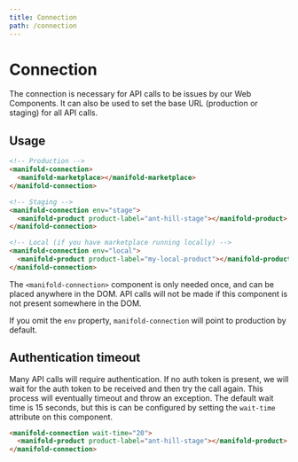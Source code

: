 ```yaml
---
title: Connection
path: /connection
---
```


# Connection

The connection is necessary for API calls to be issues by our Web Components. It can also be used to
set the base URL (production or staging) for all API calls.

## Usage

```html
<!-- Production -->
<manifold-connection>
  <manifold-marketplace></manifold-marketplace>
</manifold-connection>

<!-- Staging -->
<manifold-connection env="stage">
  <manifold-product product-label="ant-hill-stage"></manifold-product>
</manifold-connection>

<!-- Local (if you have marketplace running locally) -->
<manifold-connection env="local">
  <manifold-product product-label="my-local-product"></manifold-product>
</manifold-connection>
```

The `<manifold-connection>` component is only needed once, and can be placed anywhere in the DOM.
API calls will not be made if this component is not present somewhere in the DOM.

If you omit the `env` property, `manifold-connection` will point to production by default.

## Authentication timeout

Many API calls will require authentication. If no auth token is present, we will wait for the auth
token to be received and then try the call again. This process will eventually timeout and throw an
exception. The default wait time is 15 seconds, but this is can be configured by setting the
`wait-time` attribute on this component.

```html
<manifold-connection wait-time="20">
  <manifold-product product-label="ant-hill-stage"></manifold-product>
</manifold-connection>
```
